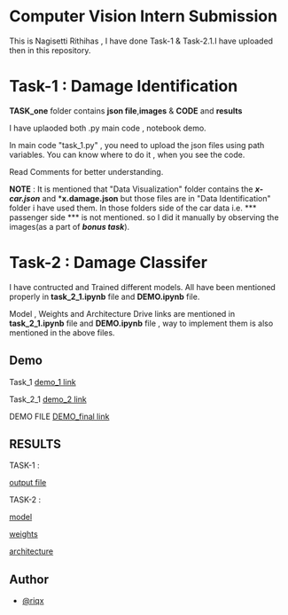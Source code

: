# Computer Vision Intern Submission

This is Nagisetti Rithihas , I have done Task-1 & Task-2.1.I have uploaded then in this repository.
 

# Task-1 : Damage Identification

**TASK_one** folder contains **json file**,**images** & **CODE** and **results**

I have uplaoded both .py main code , notebook demo.

In main code "task_1.py" , you need to upload the json files using path variables.
You can know where to do it , when you see the code.

Read Comments for better understanding.

**NOTE** : It is mentioned that "Data Visualization" folder contains the ***x-car.json*** and ***x.damage.json** but those files are in "Data Identification" folder i have used them.
In those folders side of the car data i.e. *** passenger side *** is not mentioned. so I did it manually by observing the images(as a part of ***bonus task***).

# Task-2 : Damage Classifer

I have contructed and Trained different models. All have been mentioned properly in **task_2_1.ipynb** file and **DEMO.ipynb** file.

Model , Weights and Architecture Drive links are mentioned in **task_2_1.ipynb** file and **DEMO.ipynb** file , way to implement them is also mentioned in the above files.

## Demo

Task_1 [demo_1 link](https://colab.research.google.com/drive/1pczamTh2k104ts8guHHyhmb2x_yon_03?usp=sharing) 

Task_2_1 [demo_2 link](https://drive.google.com/file/d/13Fnu_tRja5AyhoBeK_GSoK5pJdhQ_8Bh/view?usp=sharing)

DEMO FILE [DEMO_final link](https://colab.research.google.com/drive/1grtvdLpo971o1tcJ5k0FdmjB21yr0h-9?usp=sharing)

## RESULTS

TASK-1 :

[output file](https://drive.google.com/file/d/1-B3OCSSmByqWOMbvCAczJ1c7Iem9ZIxq/view?usp=sharing)

TASK-2 :

[model](https://drive.google.com/file/d/1dadJUOWp1UTxTDMtzN9oUOTZecB8NrU9/view?usp=sharing)

[weights](https://drive.google.com/file/d/1--PZRxQ5M1-cNWIuZI8UWSbPxC7vtknZ/view?usp=sharing)

[architecture](https://drive.google.com/file/d/1--c_PtI_6iUX4IaA1G_9t8_WBHuhv0Fm/view?usp=sharing)


## Author

- [@riqx](https://github.com/riqx-code)
